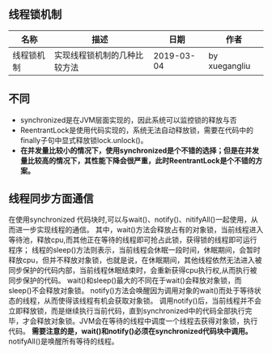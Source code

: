 线程锁机制
---

|名称|描述|日期|作者|
|---|---|---|---|
|线程锁机制|实现线程锁机制的几种比较方法|2019-03-04|by xuegangliu|


## 不同
- synchronized是在JVM层面实现的，因此系统可以监控锁的释放与否
- ReentrantLock是使用代码实现的，系统无法自动释放锁，需要在代码中的finally子句中显式释放锁lock.unlock()。
- **在并发量比较小的情况下，使用synchronized是个不错的选择；但是在并发量比较高的情况下，其性能下降会很严重，此时ReentrantLock是个不错的方案。**

## 线程同步方面通信
在使用synchronized 代码块时,可以与wait()、notify()、nitifyAll()一起使用，从而进一步实现线程的通信。
其中，wait()方法会释放占有的对象锁，当前线程进入等待池，释放cpu,而其他正在等待的线程即可抢占此锁，获得锁的线程即可运行程序；
线程的sleep()方法则表示，当前线程会休眠一段时间，休眠期间，会暂时释放cpu，但并不释放对象锁，也就是说，在休眠期间，其他线程依然无法进入被同步保护的代码内部，当前线程休眠结束时，会重新获得cpu执行权,从而执行被同步保护的代码。
wait()和sleep()最大的不同在于wait()会释放对象锁，而sleep()不会释放对象锁。
notify()方法会唤醒因为调用对象的wait()而处于等待状态的线程，从而使得该线程有机会获取对象锁。
调用notify()后，当前线程并不会立即释放锁，而是继续执行当前代码，直到synchronized中的代码全部执行完毕，才会释放对象锁。JVM会在等待的线程中调度一个线程去获得对象锁，执行代码。
**需要注意的是，wait()和notify()必须在synchronized代码块中调用。**
notifyAll()是唤醒所有等待的线程。